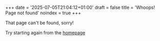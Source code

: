 +++
date = '2025-07-05T21:04:12+01:00'
draft = false
title = 'Whoops! Page not found'
noindex = true
+++

That page can't be found, sorry!

Try starting again from the [homepage](/)